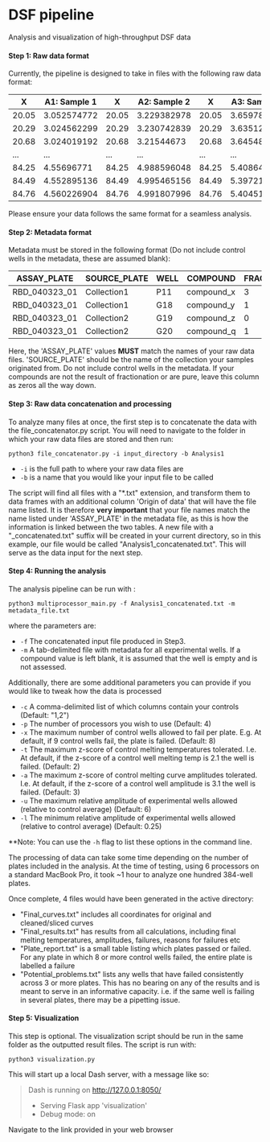 # DSF pipeline
Analysis and visualization of high-throughput DSF data

#### Step 1: Raw data format

Currently, the pipeline is designed to take in files with the following raw data format:

| X     | A1: Sample 1 | X     | A2: Sample 2 | X     | A3: Sample 3 | X     | A4: Sample 4 |
|-------|--------------|-------|--------------|-------|--------------|-------|--------------|
| 20.05 | 3.052574772  | 20.05 | 3.229382978  | 20.05 | 3.659788069  | 20.05 | 5.17510602   |
| 20.29 | 3.024562299  | 20.29 | 3.230742839  | 20.29 | 3.63512805   | 20.29 | 5.138402879  |
| 20.68 | 3.024019192  | 20.68 | 3.21544673   | 20.68 | 3.645488649  | 20.68 | 5.126487043  |
| ...   | ...          | ...   | ...          | ...   | ...          | ...   | ...          |
| 84.25 | 4.55696771   | 84.25 | 4.988596048  | 84.25 | 5.40864947   | 84.25 | 5.445997799  |
| 84.49 | 4.552895136  | 84.49 | 4.995465156  | 84.49 | 5.397218846  | 84.49 | 5.445511766  |
| 84.76 | 4.560226904  | 84.76 | 4.991807996  | 84.76 | 5.404517462  | 84.76 | 5.471008942  |

Please ensure your data follows the same format for a seamless analysis.

#### Step 2: Metadata format

Metadata must be stored in the following format (Do not include control wells in the metadata, these are assumed blank):

| ASSAY_PLATE    | SOURCE_PLATE | WELL | COMPOUND    | FRACTION |
|----------------|--------------|------|-------------|----------|
| RBD_040323_01  | Collection1  | P11  | compound_x  | 3        |
| RBD_040323_01  | Collection1  | G18  | compound_y  | 1        |
| RBD_040323_01  | Collection2  | G19  | compound_z  | 0        |
| RBD_040323_01  | Collection2  | G20  | compound_q  | 1        |

Here, the 'ASSAY_PLATE' values **MUST** match the names of your raw data files. 'SOURCE_PLATE' should be the name of the collection your samples originated from. Do not include control wells in the metadata. If your compounds are not the result of fractionation or are pure, leave this column as zeros all the way down. 

#### Step 3: Raw data concatenation and processing

To analyze many files at once, the first step is to concatenate the data with the file_concatenator.py script. You will need to navigate to the folder in which your raw data files are stored and then run:

```python3 file_concatenator.py -i input_directory -b Analysis1```

- ```-i``` is the full path to where your raw data files are
- ```-b``` is a name that you would like your input file to be called

The script will find all files with a "*.txt" extension, and transform them to data frames with an additional column 'Origin of data' that will have the file name listed. It is therefore **very important** that your file names match the name listed under 'ASSAY_PLATE' in the metadata file, as this is how the information is linked between the two tables. 
A new file with a "_concatenated.txt" suffix will be created in your current directory, so in this example, our file would be called "Analysis1_concatenated.txt". This will serve as the data input for the next step.

#### Step 4: Running the analysis

The analysis pipeline can be run with :

```python3 multiprocessor_main.py -f Analysis1_concatenated.txt -m metadata_file.txt```

where the parameters are:

- ```-f``` The concatenated input file produced in Step3.
- ```-m``` A tab-delimited file with metadata for all experimental wells. If a compound value is left blank, it is assumed that the well is empty and is not assessed.

Additionally, there are some additional parameters you can provide if you would like to tweak how the data is processed

- ```-c``` A comma-delimited list of which columns contain your controls (Default:  "1,2")
- ```-p``` The number of processors you wish to use (Default: 4)
- ```-x``` The maximum number of control wells allowed to fail per plate. E.g. At default, if 9 control wells fail, the plate is failed. (Default: 8)
- ```-t``` The maximum z-score of control melting temperatures tolerated. I.e. At default, if the z-score of a control well melting temp is 2.1 the well is failed. (Default: 2)
- ```-a``` The maximum z-score of control melting curve amplitudes tolerated. I.e. At default, if the z-score of a control well amplitude is 3.1 the well is failed. (Default: 3)
- ```-u``` The maximum relative amplitude of experimental wells allowed (relative to control average) (Default: 6)
- ```-l``` The minimum relative amplitude of experimental wells allowed (relative to control average) (Default: 0.25)

**Note: You can use the ```-h``` flag to list these options in the command line.

The processing of data can take some time depending on the number of plates included in the analysis. At the time of testing, using 6 processors on a standard MacBook Pro, it took ~1 hour to analyze one hundred 384-well plates.

Once complete, 4 files would have been generated in the active directory:
 - "Final_curves.txt" includes all coordinates for original and cleaned/sliced curves
 - "Final_results.txt" has results from all calculations, including final melting temperatures, amplitudes, failures, reasons for failures etc
 - "Plate_report.txt" is a small table listing which plates passed or failed. For any plate in which 8 or more control wells failed, the entire plate is labelled a failure
 - "Potential_problems.txt" lists any wells that have failed consistently across 3 or more plates. This has no bearing on any of the results and is meant to serve in an informative capacity. i.e. if the same well is failing in several plates, there may be a pipetting issue.

#### Step 5: Visualization

This step is optional. The visualization script should be run in the same folder as the outputted result files. The script is run with:

```python3 visualization.py ```

This will start up a local Dash server, with a message like so:

>Dash is running on http://127.0.0.1:8050/
>
> * Serving Flask app 'visualization'
> * Debug mode: on

Navigate to the link provided in your web browser
